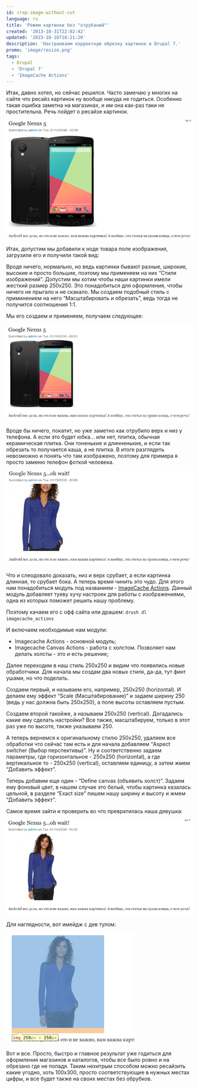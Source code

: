 ```yaml
---
id: crop-image-without-cut
language: ru
title: 'Режем картинки без "отрубаний"'
created: '2013-10-31T22:02:42'
updated: '2023-10-16T18:21:20'
description: 'Настраиваем корректную обрезку картинок в Drupal 7.'
promo: 'image/resize.png'
tags:
  - Drupal
  - 'Drupal 7'
  - 'ImageCache Actions'
---
```


Итак, давно хотел, но сейчас решился. Часто замечаю у многих на сайте что ресайз
картинок ну вообще никуда не годиться. Особенно такая ошибка заметна на
магазинах, и им она как-раз таки не простительна. Речь пойдет о ресайзе
картинок.

![Изначально](image/1.png)

Итак, допустим мы добавили к ноде товара поле изображения, загрузили его и
получили такой вид:

Вроде ничего, нормально, но ведь картинки бывают разные, широкие, высокие и
просто большие, поэтому мы применяем на них “Стили изображений”. Допустим мы
хотим чтобы наши картинки имели жесткий размер 250х250. Это понадобиться для
оформления, чтобы ничего не прыгало и не скакало. Мы создаем подобный стиль с
приминением на него “Масштабировать и обрезать”, ведь тогда не получится
соотношения 1:1.

Мы его создаем и применяем, получаем следующее:

![Обрубок](image/2.png)

Вроде бы ничего, покатит, но уже заметно как отрубило верх и низ у телефона. А
если это будет юбка… или нет, плитка, обычная керамическая плитка. Они тоненькие
и длинненькие, и если так обрезать то получается каша, а не плитка. В итоге
разглядеть невозможно и понять что там изображено, поэтому для примера я просто
заменю телефон фоткой человека.

![А теперь девушка, и тоже обрубок! Не хорошо.](image/3.png)

Что и слеодовало доказать, низ и верх срубает, а если картинка длинная, то
срубает бока. А теперь время чинить это чудо. Для этого нам понадобиться модуль
под
названием - [ImageCache Actions](https://drupal.org/project/imagecache_actions).
Данный модуль добавляет туеву хучу настроек для работы с изображениями, одна из
которых поможет решить нашу проблему.

Поэтому качаем его с офф сайта или драшем: `drush dl imagecache_actions‎`

И включаем необходимые нам модули:

- Imagecache Actions - основной модуль;
- Imagecache Canvas Actions - работа с холстом. Позволяет нам делать холсты -
  это и есть решение;

Далее переходим в наш стиль 250х250 и видим что появились новые обработчики. Для
начала мы создам два новых стиля, да-да, тут финт ушами, но что поделать.

Создаем первый, и называем его, например, 250x250 (horizontal). И делаем ему
эффект “Scale (Масштабирование)” и задаем ширину 250 (ведь у нас должна быть
250х250), а поле высоты оставляем пустым.

Создаем второй такойже, а называем 250x250 (vertical). Догадались какие ему
сделать настройки? Все также, масштабируем, только в этот раз уже по высоте,
также указываем 250.

А теперь вернемся к оригинальному стилю 250х250, удаляем все обработки что
сейчас там есть и для начала добавляем “Aspect switcher (Выбор перспективы)”. Ну
и соответственно задаем параметры, где горизонтальное - 250х250 (horizontal), а
где вертикальное то - 250х250 (vertical), оставляем единицу, а затем жмем
“Добавить эффект”.

Теперь добавим еще один - “Define canvas (объявить холст)”. Задаем ему фоновый
цвет, в нашем случае это белый, чтобы картинка казалась цельной, в разделе
“Exact size” пишем нашу ширину и высоту и жмем “Добавить эффект”.

Самое время зайти и проверить во что превратилась наша девушка:

![Уже совсем другое дело](image/4.png)

Для наглядности, вот имейдж с дев тулом:

![Она же ток в дев туле](image/5.png)

Вот и все. Просто, быстро и главное результат уже годиться для оформления
магазинов и каталогов, чтобы все было ровно и на обрезано где не попадя. Таким
нехитрым способом можно ресайзить какие угодно, хоть 100х300, просто
соответствующие в нужных местах цифры, и все будет также на своих местах без
обрубков.
